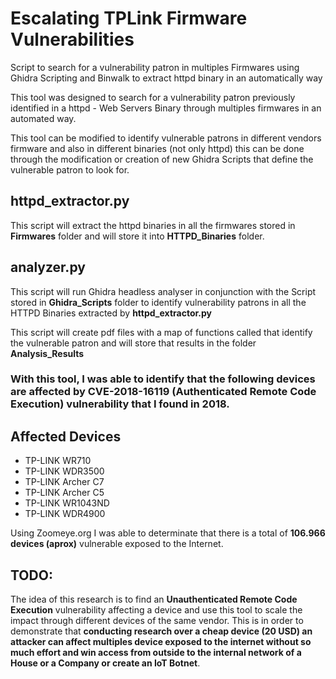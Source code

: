 # Escalating TPLink Firmware Vulnerabilities
Script to search for a vulnerability patron in multiples Firmwares using Ghidra Scripting and Binwalk to extract httpd binary in an automatically way

This tool was designed to search for a vulnerability patron previously identified in a httpd - Web Servers Binary through multiples firmwares in an automated way.

This tool can be modified to identify vulnerable patrons in different vendors firmware and also in different binaries (not only httpd) this can be done through the modification or creation of new Ghidra Scripts that define the vulnerable patron to look for.

## httpd_extractor.py
This script will extract the httpd binaries in all the firmwares stored in **Firmwares** folder and will store it into **HTTPD_Binaries** folder.

## analyzer.py
This script will run Ghidra headless analyser in conjunction with the Script stored in **Ghidra_Scripts** folder to identify vulnerability patrons in all the HTTPD Binaries extracted by **httpd_extractor.py**

This script will create pdf files with a map of functions called that identify the vulnerable patron and will store that results in the folder **Analysis_Results**

### With this tool, I was able to identify that the following devices are affected by CVE-2018-16119 (Authenticated Remote Code Execution) vulnerability that I found in 2018.

## Affected Devices
* TP-LINK WR710
* TP-LINK WDR3500
* TP-LINK Archer C7
* TP-LINK Archer C5
* TP-LINK WR1043ND
* TP-LINK WDR4900

Using Zoomeye.org I was able to determinate that there is a total of **106.966 devices (aprox)** vulnerable exposed to the Internet.

## TODO:
The idea of this research is to find an **Unauthenticated Remote Code Execution** vulnerability affecting a device and use this tool to scale the impact through different devices of the same vendor. This is in order to demonstrate that **conducting research over a cheap device (20 USD) an attacker can affect multiples device exposed to the internet without so much effort and win access from outside to the internal network of a House or a Company or create an IoT Botnet**.
